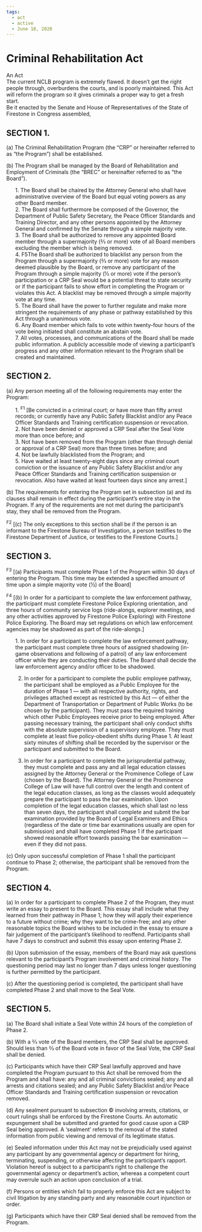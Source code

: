 ```yaml
---
tags:
  - act
  - active
  - June 18, 2020
---
```


# Criminal Rehabilitation Act

An Act<br/>
The current NCLB program is extremely flawed. It doesn’t get the right people through,
overburdens the courts, and is poorly maintained. This Act will reform the program so it gives
criminals a proper way to get a fresh start.<br/>
Be it enacted by the Senate and House of Representatives of the State of
Firestone in Congress assembled,

## SECTION 1.

(a) The Criminal Rehabilitation Program (the “CRP” or hereinafter referred to as “the Program”) shall be established.

(b) The Program shall be managed by the Board of Rehabilitation and Employment of
Criminals (the “BREC” or hereinafter referred to as “the Board”).

<ul>
1. The Board shall be chaired by the Attorney General who shall have administrative
   overview of the Board but equal voting powers as any other Board member.<br/>
2. The Board shall furthermore be composed of the Governor, the Department of Public
   Safety Secretary, the Peace Officer Standards and Training Director, and any other
   persons appointed by the Attorney General and confirmed by the Senate through a simple
   majority vote.<br/>
3. The Board shall be authorized to remove any appointed Board member through a
   supermajority (2⁄3 or more) vote of all Board members excluding the member which is
   being removed.<br/>
4. F5The Board shall be authorized to blacklist any person from the Program through a
   supermajority (2⁄3 or more) vote for any reason deemed plausible by the Board, or remove
   any participant of the Program through a simple majority (1⁄2 or more) vote if the person’s
   participation or a CRP Seal would be a potential threat to state security or if the participant
   fails to show effort in completing the Program or violates this Act. A blacklist may be
   removed through a simple majority vote at any time.<br/>
5. The Board shall have the power to further regulate and make more stringent the
   requirements of any phase or pathway established by this Act through a unanimous
   vote.<br/>
6. Any Board member which fails to vote within twenty-four hours of the vote being
   initiated shall constitute an abstain vote.<br/>
7. All votes, processes, and communications of the Board shall be made public information.
   A publicly accessible mode of viewing a participant’s progress and any other information
   relevant to the Program shall be created and maintained.
</ul>

## SECTION 2.

(a) Any person meeting all of the following requirements may enter the
Program:

<ul>
1. <sup>F1</sup>
   [Be convicted in a criminal court; or have more than fifty arrest records; or currently
   have any Public Safety Blacklist and/or any Peace Officer Standards and Training
   certification suspension or revocation.<br/>
2. Not have been denied or approved a CRP Seal after the Seal Vote more than once
   before; and<br/>
3. Not have been removed from the Program (other than through denial or approval of a
   CRP Seal) more than three times before; and<br/>
4. Not be lawfully blacklisted from the Program; and<br/>
5. Have waited at least twenty-eight days since any criminal court conviction or the
   issuance of any Public Safety Blacklist and/or any Peace Officer Standards and
   Training certification suspension or revocation. Also have waited at least fourteen
   days since any arrest.]
</ul>

(b) The requirements for entering the Program set in subsection (a) and its clauses shall remain
in effect during the participant’s entire stay in the Program. If any of the requirements are not met
during the participant’s stay, they shall be removed from the Program.

<sup>F2</sup> [(c) The only exceptions to this section shall be if the person is an informant to the Firestone
Bureau of Investigation, a person testifies to the Firestone Department of Justice, or testifies to
the Firestone Courts.]

## SECTION 3.

<sup>F3</sup> [(a) Participants must complete Phase 1 of the Program within 30 days of
entering the Program. This time may be extended a specified amount of time upon a simple
majority vote (1⁄2) of the Board]

<sup>F4</sup> [(b) In order for a participant to complete the law enforcement pathway, the participant must
complete Firestone Police Exploring orientation, and three hours of community service logs
(ride-alongs, explorer meetings, and any other activities approved by Firestone Police
Exploring) with Firestone Police Exploring. The Board may set regulations on which law
enforcement agencies may be shadowed as part of the ride-alongs.]

<ul>
1. In order for a participant to complete the law enforcement pathway, the participant
   must complete three hours of assigned shadowing (in-game observations and following
   of a patrol) of any law enforcement officer while they are conducting their duties. The
   Board shall decide the law enforcement agency and/or officer to be shadowed.<br>

2. In order for a participant to complete the public employee pathway, the participant shall
   be employed as a Public Employee for the duration of Phase 1 — with all respective
   authority, rights, and privileges attached except as restricted by this Act — of either the
   Department of Transportation or Department of Public Works (to be chosen by the
   participant). They must pass the required training which other Public Employees receive
   prior to being employed. After passing necessary training, the participant shall only
   conduct shifts with the absolute supervision of a supervisory employee. They must
   complete at least five policy-obedient shifts during Phase 1. At least sixty minutes of
   shifting shall be recorded by the supervisor or the participant and submitted to the Board.<br>

3. In order for a participant to complete the jurisprudential pathway, they must complete
and pass any and all legal education classes assigned by the Attorney General or the
Prominence College of Law (chosen by the Board). The Attorney General or the
Prominence College of Law will have full control over the length and content of the legal
education classes, as long as the classes would adequately prepare the participant to
pass the bar examination. Upon completion of the legal education classes, which shall
last no less than seven days, the participant shall complete and submit the bar
examination provided by the Board of Legal Examiners and Ethics (regardless of the
date or time bar examinations usually are open for submission) and shall have
completed Phase 1 if the participant showed reasonable effort towards passing the bar
examination — even if they did not pass.
</ul>

(c) Only upon successful completion of Phase 1 shall the participant continue to Phase 2;
otherwise, the participant shall be removed from the Program.

## SECTION 4.

(a) In order for a participant to complete Phase 2 of the Program, they must write
an essay to present to the Board. This essay shall include what they learned from their pathway
in Phase 1; how they will apply their experience to a future without crime; why they want to be
crime-free; and any other reasonable topics the Board wishes to be included in the essay to
ensure a fair judgement of the participant’s likelihood to reoffend. Participants shall have 7 days
to construct and submit this essay upon entering Phase 2.

(b) Upon submission of the essay, members of the Board may ask questions relevant to the
participant’s Program involvement and criminal history. The questioning period may last no
longer than 7 days unless longer questioning is further permitted by the participant.

(c) After the questioning period is completed, the participant shall have completed Phase 2 and
shall move to the Seal Vote.

## SECTION 5.

(a) The Board shall initiate a Seal Vote within 24 hours of the completion of Phase 2.

(b) With a 2⁄3 vote of the Board members, the CRP Seal shall be approved. Should less than 2⁄3 of
the Board vote in favor of the Seal Vote, the CRP Seal shall be denied.

(c) Participants which have their CRP Seal lawfully approved and have completed the Program
pursuant to this Act shall be removed from the Program and shall have: any and all criminal
convictions sealed; any and all arrests and citations sealed; and any Public Safety Blacklist
and/or Peace Officer Standards and Training certification suspension or revocation removed.

(d) Any sealment pursuant to subsection © involving arrests, citations, or court rulings shall be
enforced by the Firestone Courts. An automatic expungement shall be submitted and granted
for good cause upon a CRP Seal being approved. A ‘sealment’ refers to the removal of the stated
information from public viewing and removal of its legitimate status.

(e) Sealed information under this Act may not be prejudicially used against any participant by
any governmental agency or department for hiring, terminating, suspending, or otherwise
affecting the participant’s rapport. Violation hereof is subject to a participant’s right to challenge
the governmental agency or department’s action, whereas a competent court may overrule such
an action upon conclusion of a trial.

(f) Persons or entities which fail to properly enforce this Act are subject to civil litigation by any
standing party and any reasonable court injunction or order.

(g) Participants which have their CRP Seal denied shall be removed from the Program.
